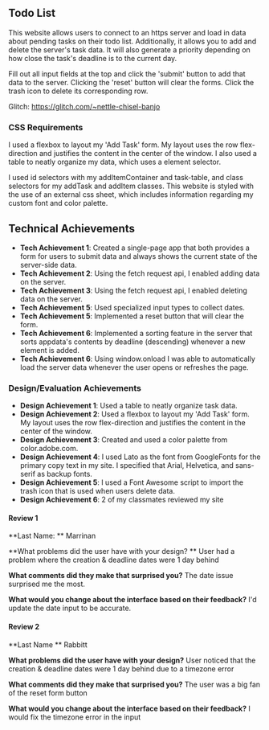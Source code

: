 ## Todo List
This website allows users to connect to an https server and load in data about pending tasks on their todo list. Additionally, it allows you to add and delete the server's task data. It will also generate a priority depending on how close the task's deadline is to the current day.

Fill out all input fields at the top and click the 'submit' button to add that data to the server. Clicking the 'reset' button will clear the forms. Click the trash icon to delete its corresponding row.

Glitch: https://glitch.com/~nettle-chisel-banjo

### CSS Requirements
I used a flexbox to layout my 'Add Task' form. My layout uses the row flex-direction and justifies the content in the center of the window. I also used a table to neatly organize my data, which uses a element selector. 

I used id selectors with my addItemContainer and task-table, and class selectors for my addTask and addItem classes. This website is styled with the use of an external css sheet, which includes information regarding my custom font and color palette.

## Technical Achievements
- **Tech Achievement 1**: Created a single-page app that both provides a form for users to submit data and always shows the current state of the server-side data. 
- **Tech Achievement 2**: Using the fetch request api, I enabled adding data on the server.
- **Tech Achievement 3**: Using the fetch request api, I enabled deleting data on the server.
- **Tech Achievement 5**: Used specialized input types to collect dates.
- **Tech Achievement 5**: Implemented a reset button that will clear the form.
- **Tech Achievement 6**: Implemented a sorting feature in the server that sorts appdata's contents by deadline (descending) whenever a new element is added.
- **Tech Achievement 6**: Using window.onload I was able to automatically load the server data whenever the user opens or refreshes the page.

### Design/Evaluation Achievements
- **Design Achievement 1**: Used a table to neatly organize task data.
- **Design Achievement 2**: Used a flexbox to layout my 'Add Task' form. My layout uses the row flex-direction and justifies the content in the center of the window.
- **Design Achievement 3**: Created and used a color palette from color.adobe.com.
- **Design Achievement 4**: I used Lato as the font from GoogleFonts for the primary copy text in my site. I specified that Arial, Helvetica, and sans-serif as backup fonts.
- **Design Achievement 5**: I used a Font Awesome script to import the trash icon that is used when users delete data.
- **Design Achievement 6**: 2 of my classmates reviewed my site

#### Review 1
**Last Name: **
Marrinan

**What problems did the user have with your design? **
User had a problem where the creation & deadline dates were 1 day behind

**What comments did they make that surprised you?**
The date issue surprised me the most. 

**What would you change about the interface based on their feedback?**
I'd update the date input to be accurate.


#### Review 2
**Last Name **
Rabbitt

**What problems did the user have with your design?**
User noticed that the creation & deadline dates were 1 day behind due to a timezone error

**What comments did they make that surprised you?**
The user was a big fan of the reset form button

**What would you change about the interface based on their feedback?**
I would fix the timezone error in the input
